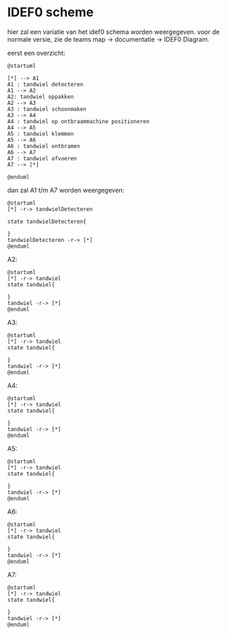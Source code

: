 # IDEF0 scheme
hier zal een variatie van het idef0 schema worden weergegeven. voor de normale versie, zie de teams map -> documentatie -> IDEF0 Diagram.

eerst een overzicht:

```plantuml
@startuml

[*] --> A1
A1 : tandwiel detecteren
A1 --> A2
A2: tandwiel oppakken
A2 --> A3
A3 : tandwiel schoonmaken
A3 --> A4
A4 : tandwiel op ontbraammachine positioneren
A4 --> A5
A5 : tandwiel klemmen
A5 --> A6
A6 : tandwiel ontbramen
A6 --> A7
A7 : tandwiel afvoeren
A7 --> [*]

@enduml
```

dan zal A1 t/m A7 worden weergegeven:

```plantuml
@startuml
[*] -r-> tandwielDetecteren

state tandwielDetecteren{

}
tandwielDetecteren -r-> [*]
@enduml
```

A2:

```plantuml
@startuml
[*] -r-> tandwiel
state tandwiel{

}
tandwiel -r-> [*]
@enduml
```
A3:

```plantuml
@startuml
[*] -r-> tandwiel
state tandwiel{

}
tandwiel -r-> [*]
@enduml
```
A4:

```plantuml
@startuml
[*] -r-> tandwiel
state tandwiel{

}
tandwiel -r-> [*]
@enduml
```
A5:

```plantuml
@startuml
[*] -r-> tandwiel
state tandwiel{

}
tandwiel -r-> [*]
@enduml
```
A6:

```plantuml
@startuml
[*] -r-> tandwiel
state tandwiel{

}
tandwiel -r-> [*]
@enduml
```
A7:

```plantuml
@startuml
[*] -r-> tandwiel
state tandwiel{

}
tandwiel -r-> [*]
@enduml
```
